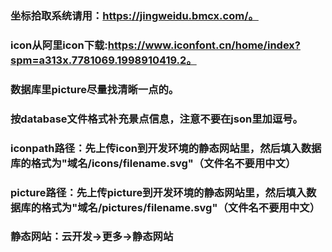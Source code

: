 ### 坐标拾取系统请用：https://jingweidu.bmcx.com/。
### icon从阿里icon下载:https://www.iconfont.cn/home/index?spm=a313x.7781069.1998910419.2。
### 数据库里picture尽量找清晰一点的。
### 按database文件格式补充景点信息，注意不要在json里加逗号。
### iconpath路径：先上传icon到开发环境的静态网站里，然后填入数据库的格式为"域名/icons/filename.svg"（文件名不要用中文）
### picture路径：先上传picture到开发环境的静态网站里，然后填入数据库的格式为"域名/pictures/filename.svg"（文件名不要用中文）
### 静态网站：云开发->更多->静态网站
